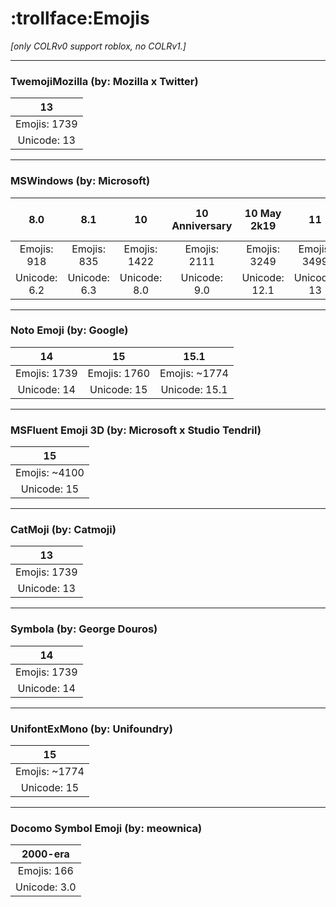 # :trollface:Emojis
*[only COLRv0 support roblox, no COLRv1.]*

---
### TwemojiMozilla (by: Mozilla x Twitter)
|13|
|:---:|
| Emojis: 1739 |
| Unicode: 13 |
---
### MSWindows (by: Microsoft)
|8.0|8.1|10|10 Anniversary|10 May 2k19|11|11 November 2k21|11 2H22|11 2H23|
|:---:|:---:|:---:|:---:|:---:|:---:|:---:|:---:|:---:|
| Emojis: 918 | Emojis: 835 | Emojis: 1422 | Emojis: 2111 | Emojis: 3249 | Emojis: 3499 | Emojis: 3952 | Emojis: 4070 | Emojis: ~4100 |
| Unicode: 6.2 | Unicode: 6.3 | Unicode: 8.0 | Unicode: 9.0 | Unicode: 12.1 | Unicode: 13 | Unicode: 13 | Unicode: 14 | Unicode: 15 |
---
### Noto Emoji (by: Google)
|14|15|15.1|
|:---:|:---:|:---:|
| Emojis: 1739 | Emojis: 1760 | Emojis: ~1774 |
| Unicode: 14 | Unicode: 15 | Unicode: 15.1 |
---
### MSFluent Emoji 3D (by: Microsoft x Studio Tendril)
|15|
|:---:|
| Emojis: ~4100 |
| Unicode: 15 |
---
### CatMoji (by: Catmoji)
|13|
|:---:|
| Emojis: 1739 |
| Unicode: 13 |
---
### Symbola (by: George Douros)
|14|
|:---:|
| Emojis: 1739 |
| Unicode: 14 |
---
### UnifontExMono (by: Unifoundry)
|15|
|:---:|
| Emojis: ~1774 |
| Unicode: 15 |
---
### Docomo Symbol Emoji (by: meownica)
|2000-era|
|:---:|
| Emojis: 166 |
| Unicode: 3.0 |
